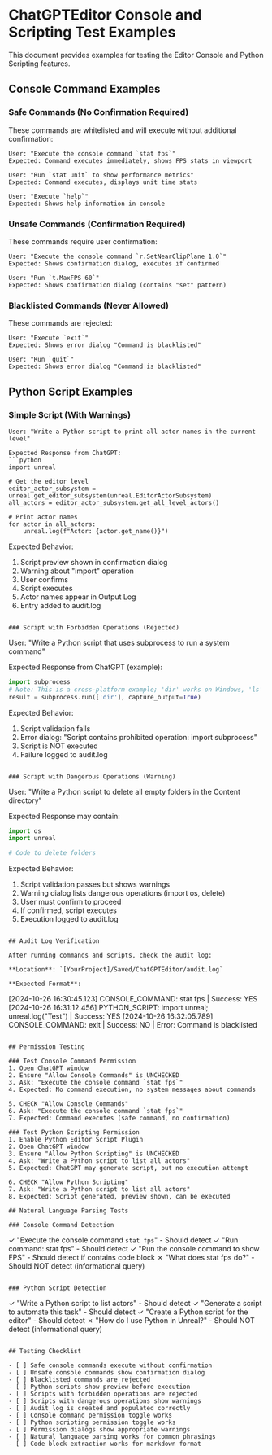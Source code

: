 # ChatGPTEditor Console and Scripting Test Examples

This document provides examples for testing the Editor Console and Python Scripting features.

## Console Command Examples

### Safe Commands (No Confirmation Required)
These commands are whitelisted and will execute without additional confirmation:

```
User: "Execute the console command `stat fps`"
Expected: Command executes immediately, shows FPS stats in viewport

User: "Run `stat unit` to show performance metrics"
Expected: Command executes, displays unit time stats

User: "Execute `help`"
Expected: Shows help information in console
```

### Unsafe Commands (Confirmation Required)
These commands require user confirmation:

```
User: "Execute the console command `r.SetNearClipPlane 1.0`"
Expected: Shows confirmation dialog, executes if confirmed

User: "Run `t.MaxFPS 60`"
Expected: Shows confirmation dialog (contains "set" pattern)
```

### Blacklisted Commands (Never Allowed)
These commands are rejected:

```
User: "Execute `exit`"
Expected: Shows error dialog "Command is blacklisted"

User: "Run `quit`"
Expected: Shows error dialog "Command is blacklisted"
```

## Python Script Examples

### Simple Script (With Warnings)
```
User: "Write a Python script to print all actor names in the current level"

Expected Response from ChatGPT:
```python
import unreal

# Get the editor level
editor_actor_subsystem = unreal.get_editor_subsystem(unreal.EditorActorSubsystem)
all_actors = editor_actor_subsystem.get_all_level_actors()

# Print actor names
for actor in all_actors:
    unreal.log(f"Actor: {actor.get_name()}")
```

Expected Behavior:
1. Script preview shown in confirmation dialog
2. Warning about "import" operation
3. User confirms
4. Script executes
5. Actor names appear in Output Log
6. Entry added to audit.log
```

### Script with Forbidden Operations (Rejected)
```
User: "Write a Python script that uses subprocess to run a system command"

Expected Response from ChatGPT (example):
```python
import subprocess
# Note: This is a cross-platform example; 'dir' works on Windows, 'ls' on Unix/Linux
result = subprocess.run(['dir'], capture_output=True)
```

Expected Behavior:
1. Script validation fails
2. Error dialog: "Script contains prohibited operation: import subprocess"
3. Script is NOT executed
4. Failure logged to audit.log
```

### Script with Dangerous Operations (Warning)
```
User: "Write a Python script to delete all empty folders in the Content directory"

Expected Response may contain:
```python
import os
import unreal

# Code to delete folders
```

Expected Behavior:
1. Script validation passes but shows warnings
2. Warning dialog lists dangerous operations (import os, delete)
3. User must confirm to proceed
4. If confirmed, script executes
5. Execution logged to audit.log
```

## Audit Log Verification

After running commands and scripts, check the audit log:

**Location**: `[YourProject]/Saved/ChatGPTEditor/audit.log`

**Expected Format**:
```
[2024-10-26 16:30:45.123] CONSOLE_COMMAND: stat fps | Success: YES
[2024-10-26 16:31:12.456] PYTHON_SCRIPT: import unreal; unreal.log("Test") | Success: YES
[2024-10-26 16:32:05.789] CONSOLE_COMMAND: exit | Success: NO | Error: Command is blacklisted
```

## Permission Testing

### Test Console Command Permission
1. Open ChatGPT window
2. Ensure "Allow Console Commands" is UNCHECKED
3. Ask: "Execute the console command `stat fps`"
4. Expected: No command execution, no system messages about commands

5. CHECK "Allow Console Commands"
6. Ask: "Execute the console command `stat fps`"
7. Expected: Command executes (safe command, no confirmation)

### Test Python Scripting Permission
1. Enable Python Editor Script Plugin
2. Open ChatGPT window
3. Ensure "Allow Python Scripting" is UNCHECKED
4. Ask: "Write a Python script to list all actors"
5. Expected: ChatGPT may generate script, but no execution attempt

6. CHECK "Allow Python Scripting"
7. Ask: "Write a Python script to list all actors"
8. Expected: Script generated, preview shown, can be executed

## Natural Language Parsing Tests

### Console Command Detection
```
✓ "Execute the console command `stat fps`" - Should detect
✓ "Run command: stat fps" - Should detect
✓ "Run the console command to show FPS" - Should detect if contains code block
✗ "What does stat fps do?" - Should NOT detect (informational query)
```

### Python Script Detection
```
✓ "Write a Python script to list actors" - Should detect
✓ "Generate a script to automate this task" - Should detect
✓ "Create a Python script for the editor" - Should detect
✗ "How do I use Python in Unreal?" - Should NOT detect (informational query)
```

## Testing Checklist

- [ ] Safe console commands execute without confirmation
- [ ] Unsafe console commands show confirmation dialog
- [ ] Blacklisted commands are rejected
- [ ] Python scripts show preview before execution
- [ ] Scripts with forbidden operations are rejected
- [ ] Scripts with dangerous operations show warnings
- [ ] Audit log is created and populated correctly
- [ ] Console command permission toggle works
- [ ] Python scripting permission toggle works
- [ ] Permission dialogs show appropriate warnings
- [ ] Natural language parsing works for common phrasings
- [ ] Code block extraction works for markdown format

